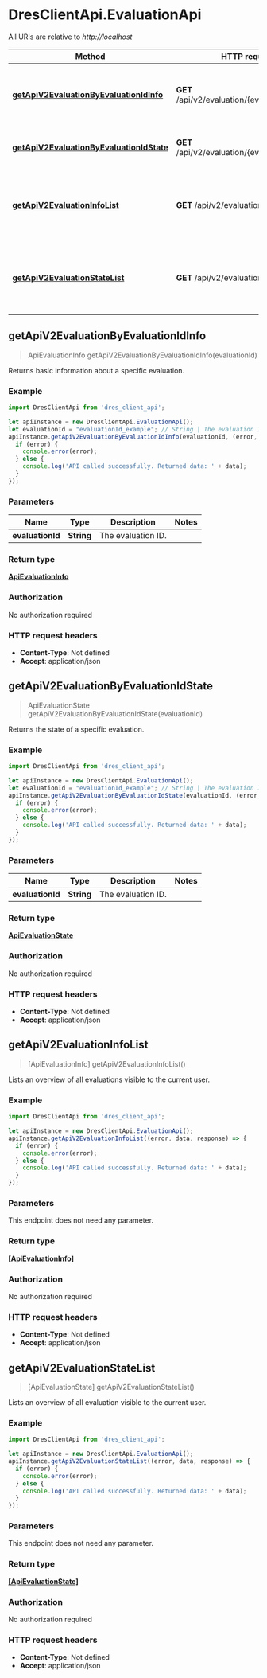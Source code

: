 # DresClientApi.EvaluationApi

All URIs are relative to *http://localhost*

Method | HTTP request | Description
------------- | ------------- | -------------
[**getApiV2EvaluationByEvaluationIdInfo**](EvaluationApi.md#getApiV2EvaluationByEvaluationIdInfo) | **GET** /api/v2/evaluation/{evaluationId}/info | Returns basic information about a specific evaluation.
[**getApiV2EvaluationByEvaluationIdState**](EvaluationApi.md#getApiV2EvaluationByEvaluationIdState) | **GET** /api/v2/evaluation/{evaluationId}/state | Returns the state of a specific evaluation.
[**getApiV2EvaluationInfoList**](EvaluationApi.md#getApiV2EvaluationInfoList) | **GET** /api/v2/evaluation/info/list | Lists an overview of all evaluations visible to the current user.
[**getApiV2EvaluationStateList**](EvaluationApi.md#getApiV2EvaluationStateList) | **GET** /api/v2/evaluation/state/list | Lists an overview of all evaluation visible to the current user.



## getApiV2EvaluationByEvaluationIdInfo

> ApiEvaluationInfo getApiV2EvaluationByEvaluationIdInfo(evaluationId)

Returns basic information about a specific evaluation.

### Example

```javascript
import DresClientApi from 'dres_client_api';

let apiInstance = new DresClientApi.EvaluationApi();
let evaluationId = "evaluationId_example"; // String | The evaluation ID.
apiInstance.getApiV2EvaluationByEvaluationIdInfo(evaluationId, (error, data, response) => {
  if (error) {
    console.error(error);
  } else {
    console.log('API called successfully. Returned data: ' + data);
  }
});
```

### Parameters


Name | Type | Description  | Notes
------------- | ------------- | ------------- | -------------
 **evaluationId** | **String**| The evaluation ID. | 

### Return type

[**ApiEvaluationInfo**](ApiEvaluationInfo.md)

### Authorization

No authorization required

### HTTP request headers

- **Content-Type**: Not defined
- **Accept**: application/json


## getApiV2EvaluationByEvaluationIdState

> ApiEvaluationState getApiV2EvaluationByEvaluationIdState(evaluationId)

Returns the state of a specific evaluation.

### Example

```javascript
import DresClientApi from 'dres_client_api';

let apiInstance = new DresClientApi.EvaluationApi();
let evaluationId = "evaluationId_example"; // String | The evaluation ID.
apiInstance.getApiV2EvaluationByEvaluationIdState(evaluationId, (error, data, response) => {
  if (error) {
    console.error(error);
  } else {
    console.log('API called successfully. Returned data: ' + data);
  }
});
```

### Parameters


Name | Type | Description  | Notes
------------- | ------------- | ------------- | -------------
 **evaluationId** | **String**| The evaluation ID. | 

### Return type

[**ApiEvaluationState**](ApiEvaluationState.md)

### Authorization

No authorization required

### HTTP request headers

- **Content-Type**: Not defined
- **Accept**: application/json


## getApiV2EvaluationInfoList

> [ApiEvaluationInfo] getApiV2EvaluationInfoList()

Lists an overview of all evaluations visible to the current user.

### Example

```javascript
import DresClientApi from 'dres_client_api';

let apiInstance = new DresClientApi.EvaluationApi();
apiInstance.getApiV2EvaluationInfoList((error, data, response) => {
  if (error) {
    console.error(error);
  } else {
    console.log('API called successfully. Returned data: ' + data);
  }
});
```

### Parameters

This endpoint does not need any parameter.

### Return type

[**[ApiEvaluationInfo]**](ApiEvaluationInfo.md)

### Authorization

No authorization required

### HTTP request headers

- **Content-Type**: Not defined
- **Accept**: application/json


## getApiV2EvaluationStateList

> [ApiEvaluationState] getApiV2EvaluationStateList()

Lists an overview of all evaluation visible to the current user.

### Example

```javascript
import DresClientApi from 'dres_client_api';

let apiInstance = new DresClientApi.EvaluationApi();
apiInstance.getApiV2EvaluationStateList((error, data, response) => {
  if (error) {
    console.error(error);
  } else {
    console.log('API called successfully. Returned data: ' + data);
  }
});
```

### Parameters

This endpoint does not need any parameter.

### Return type

[**[ApiEvaluationState]**](ApiEvaluationState.md)

### Authorization

No authorization required

### HTTP request headers

- **Content-Type**: Not defined
- **Accept**: application/json


